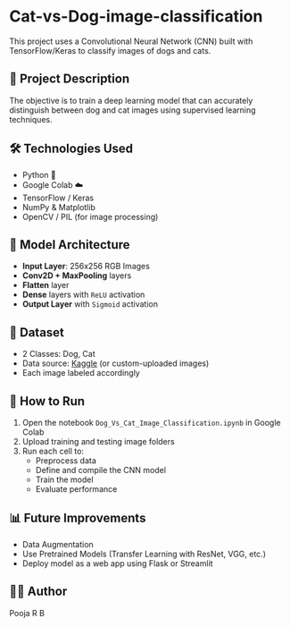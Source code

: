 # Cat-vs-Dog-image-classification

This project uses a Convolutional Neural Network (CNN) built with TensorFlow/Keras to classify images of dogs and cats.

## 📘 Project Description

The objective is to train a deep learning model that can accurately distinguish between dog and cat images using supervised learning techniques.

## 🛠️ Technologies Used

- Python 🐍
- Google Colab ☁️
- TensorFlow / Keras
- NumPy & Matplotlib
- OpenCV / PIL (for image processing)

## 🧠 Model Architecture

- **Input Layer**: 256x256 RGB Images
- **Conv2D + MaxPooling** layers
- **Flatten** layer
- **Dense** layers with `ReLU` activation
- **Output Layer** with `Sigmoid` activation

## 📂 Dataset

- 2 Classes: Dog, Cat
- Data source: [Kaggle](https://www.kaggle.com/c/dogs-vs-cats/data) (or custom-uploaded images)
- Each image labeled accordingly

## 🚀 How to Run

1. Open the notebook `Dog_Vs_Cat_Image_Classification.ipynb` in Google Colab
2. Upload training and testing image folders
3. Run each cell to:
   - Preprocess data
   - Define and compile the CNN model
   - Train the model
   - Evaluate performance

## 📊 Future Improvements

- Data Augmentation
- Use Pretrained Models (Transfer Learning with ResNet, VGG, etc.)
- Deploy model as a web app using Flask or Streamlit

## 👩‍💻 Author

Pooja R B  


